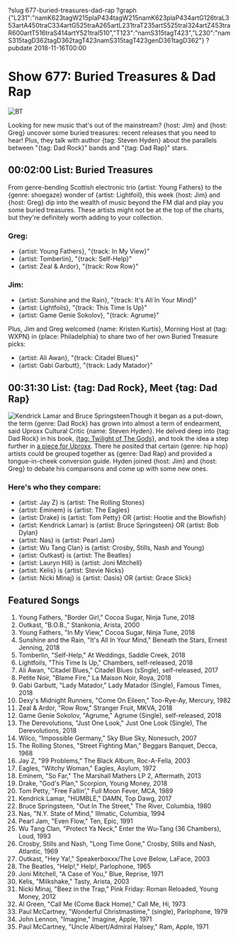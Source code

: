 ?slug 677-buried-treasures-dad-rap
?graph {"L231":"namK623tagW215plaP434tagW215namK623plaP434artG126traL353artA450traC334artG525traA265artL231traT235artS525traI324artZ453traR600artT516traS414artY521traI510","T123":"namS315tagT423","L230":"namS315tagD362tagD362tagT423namS315tagT423genD361tagD362"}
?pubdate 2018-11-16T00:00

# Show 677: Buried Treasures & Dad Rap

![BT](//static.soundopinions.org/images/2018/BT_5.jpg)

Looking for new music that's out of the mainstream? {host: Jim} and {host: Greg} uncover some buried treasures: recent releases that you need to hear! Plus, they talk with author {tag: Steven Hyden} about the parallels between "{tag: Dad Rock}" bands and "{tag: Dad Rap}" stars.


## 00:02:00 List: Buried Treasures
From genre-bending Scottish electronic trio {artist: Young Fathers} to the {genre: shoegaze} wonder of {artist: Lightfoil}, this week {host: Jim} and {host: Greg} dip into the wealth of music beyond the FM dial and play you some buried treasures. These artists might not be at the top of the charts, but they're definitely worth adding to your collection.

### Greg:
- {artist: Young Fathers}, "{track: In My View}"
- {artist: Tomberlin}, "{track: Self-Help}"
- {artist: Zeal & Ardor}, "{track: Row Row}"

### Jim:
- {artist: Sunshine and the Rain}, "{track: It's All In Your Mind}"
- {artist: Lightfoils}, "{track: This Time Is Up}"
- {artist: Game Genie Sokolov}, "{track: Agrume}"


Plus, Jim and Greg welcomed {name: Kristen Kurtis}, Morning Host at {tag: WXPN} in {place: Philadelphia} to share two of her own Buried Treasure picks:

- {artist: Ali Awan}, "{track: Citadel Blues}"
- {artist: Gabi Garbutt}, "{track: Lady Matador}"

## 00:31:30 List: {tag: Dad Rock}, Meet {tag: Dad Rap}
![Kendrick Lamar and Bruce Springsteen](//static.soundopinions.org/images/2018/kendrickbruce.jpg)Though it began as a put-down, the term {genre: Dad Rock} has grown into almost a term of endearment, said Uproxx Cultural Critic {name: Steven Hyden}. He delved deep into {tag: Dad Rock} in his book, [{tag: Twilight of The Gods}](https://www.harpercollins.com/9780062657121/twilight-of-the-gods/), and took the idea a step further in [a piece for Uproxx](https://uproxx.com/music/dad-rap-dad-rock-conversion-guide/). There he posited that certain {genre: hip hop} artists could be grouped together as {genre: Dad Rap} and provided a tongue-in-cheek conversion guide. Hyden joined {host: Jim} and {host: Greg} to debate his comparisons and come up with some new ones. 

### Here's who they compare:
- {artist: Jay Z} is {artist: The Rolling Stones}
- {artist: Eminem} is {artist: The Eagles}
- {artist: Drake} is {artist: Tom Petty} OR {artist: Hootie and the Blowfish}
- {artist: Kendrick Lamar} is {artist: Bruce Springsteen} OR {artist: Bob Dylan}
- {artist: Nas} is {artist: Pearl Jam}
- {artist: Wu Tang Clan} is {artist: Crosby, Stills, Nash and Young}
- {artist: Outkast} is {artist: The Beatles}
- {artist: Lauryn Hill} is {artist: Joni Mitchell}
- {artist: Kelis} is {artist: Stevie Nicks}
- {artist: Nicki Minaj} is {artist: Oasis} OR {artist: Grace Slick}


## Featured Songs

1. Young Fathers, "Border Girl," Cocoa Sugar, Ninja Tune, 2018
1. Outkast, "B.O.B.," Stankonia, Arista, 2000
1. Young Fathers, "In My View," Cocoa Sugar, Ninja Tune, 2018
1. Sunshine and the Rain, "It's All In Your Mind," Beneath the Stars, Ernest Jenning, 2018
1. Tomberlin, "Self-Help," At Weddings, Saddle Creek, 2018
1. Lightfoils, "This Time Is Up," Chambers, self-released, 2018
1. Ali Awan, "Citadel Blues," Citadel Blues (sSngle), self-released, 2017
1. Petite Noir, "Blame Fire," La Maison Noir, Roya, 2018
1. Gabi Garbutt, "Lady Matador," Lady Matador (Single), Famous Times, 2018
1. Dexy's Midnight Runners, "Come On Eileen," Too-Rye-Ay, Mercury, 1982
1. Zeal & Ardor, "Row Row," Stranger Fruit, MKVA, 2018
1. Game Genie Sokolov, "Agrume," Agrume (Single), self-released, 2018
1. The Derevolutions, "Just One Look," Just One Look (Single), The Derevolutions, 2018
1. Wilco, "Impossible Germany," Sky Blue Sky, Nonesuch, 2007
1. The Rolling Stones, "Street Fighting Man," Beggars Banquet, Decca, 1968
1. Jay Z, "99 Problems," The Black Album, Roc-A-Fella, 2003
1. Eagles, "Witchy Woman," Eagles, Asylum, 1972
1. Eminem, "So Far," The Marshall Mathers LP 2, Aftermath, 2013
1. Drake, "God's Plan," Scorpion, Young Money, 2018
1. Tom Petty, "Free Fallin'," Full Moon Fever, MCA, 1989
1. Kendrick Lamar, "HUMBLE," DAMN, Top Dawg, 2017
1. Bruce Springsteen, "Out In The Street," The River, Columbia, 1980
1. Nas, "N.Y. State of Mind," Illmatic, Columbia, 1994
1. Pearl Jam, "Even Flow," Ten, Epic, 1991
1. Wu Tang Clan, "Protect Ya Neck," Enter the Wu-Tang (36 Chambers), Loud, 1993
1. Crosby, Stills and Nash, "Long Time Gone," Crosby, Stills and Nash, Atlantic, 1969
1. Outkast, "Hey Ya!," Speakerboxxx/The Love Below, LaFace, 2003
1. The Beatles, "Help!," Help!, Parlophone, 1965
1. Joni Mitchell, "A Case of You," Blue, Reprise, 1971
1. Kelis, "Milkshake," Tasty, Arista, 2003
1. Nicki Minaj, "Beez in the Trap," Pink Friday: Roman Reloaded, Young Money, 2012
1. Al Green, "Call Me (Come Back Home)," Call Me, Hi, 1973
1. Paul McCartney, "Wonderful Christmastime," (single), Parlophone, 1979
1. John Lennon, "Imagine," Imagine, Apple, 1971
1. Paul McCartney, "Uncle Albert/Admiral Halsey," Ram, Apple, 1971
